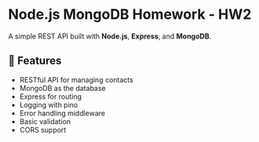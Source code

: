 # Node.js MongoDB Homework - HW2

A simple REST API built with **Node.js**, **Express**, and **MongoDB**.

## 🚀 Features

- RESTful API for managing contacts
- MongoDB as the database
- Express for routing
- Logging with pino
- Error handling middleware
- Basic validation
- CORS support
